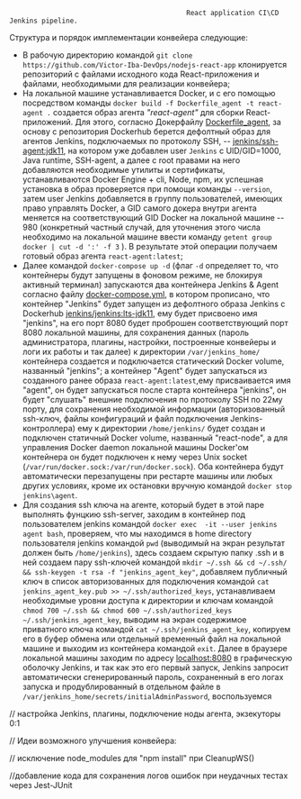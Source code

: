                                                 React application CI\CD Jenkins pipeline.


Структура и порядок имплементации конвейера следующие:

*   В рабочую директорию командой `git clone https://github.com/Victor-Iba-DevOps/nodejs-react-app` клонируется репозиторий с файлами исходного кода React-приложения и файлами, необходимыми для реализации конвейера; 
*   На локальной машине устанавливается Docker, и с его помощью посредством команды `docker build -f Dockerfile_agent -t react-agent .` создается образ агента *"react-agent"* для сборки React-приложений. Для этого, согласно Докерфайлу [Dockerfile_agent](https://github.com/Victor-Iba-DevOps/nodejs-react-app/tree/main/Dockerfile_agent), за основу с репозитория Dockerhub берется дефолтный образ для агентов Jenkins, подключаемых по протоколу SSH, -- [jenkins/ssh-agent:jdk11](https://hub.docker.com/layers/ssh-agent/jenkins/ssh-agent/jdk11/images/sha256-f9c02c0c92b515188e4b27da822f2845d743331e15f105271eb486c5232245f8), на котором уже добавлен user `Jenkins` с UID/GID=1000, Java runtime, SSH-agent, а далее с root правами на него добавляются необходимые утилиты и сертификаты, устанавливаются Docker Engine + cli, Node, npm, их успешная установка в образ проверяется при помощи команды `--version`, затем user Jenkins добавляется в группу пользователей, имеющих право управлять Docker, а GID самого докера внутри агента меняется на соответствующий GID Docker на локальной машине -- 980 (конкретный частный случай, для уточнения этого числа необходимо на локальной машине ввести команду `getent group docker | cut -d ':' -f 3` ). В результате этой операции получаем готовый образ агента `react-agent:latest`;
*   Далее командой `docker-compose up -d` (флаг `-d` определяет то, что контейнеры будут запущены в фоновом режиме, не блокируя активный терминал) запускаются два контейнера Jenkins & Agent согласно файлу [docker-compose.yml](https://github.com/Victor-Iba-DevOps/nodejs-react-app/blob/main/docker-compose.yml), в котором прописано, что контейнер "Jenkins" будет запущен из дефолтного образа Jenkins с Dockerhub [jenkins/jenkins:lts-jdk11](https://hub.docker.com/layers/jenkins/jenkins/jenkins/lts-jdk11/images/sha256-ec98cb8b367b0f9426f71345efe11e001c901704cea0e61fd91beb37af34ef98?context=explore), ему будет присвоено имя "jenkins", на его порт 8080 будет проброшен соответствующий порт 8080 локальной машины, для сохранения данных (пароль администратора, плагины, настройки, построенные конвейеры и логи их работы и так далее) к директории `/var/jenkins_home/` контейнера создается и подключается статический Docker volume, названный "jenkins"; a контейнер "Agent" будет запускаться из созданного ранее образа `react-agent:latest`,ему присваивается имя "agent", он будет запускаться после старта контейнера "jenkins", он будет "слушать" внешние подключения по протоколу SSH по 22му порту, для сохранения необходимой информации (авторизованный ssh-ключ, файлы конфигураций и файл подключения Jenkins-контроллера) ему к директории `/home/jenkins/` будет создан и подключен статичный Docker volume, названный "react-node", а для управления Docker daemon локальной машины Docker'ом контейнера он будет подключен к нему через Unix socket (`/var/run/docker.sock:/var/run/docker.sock`). Оба контейнера будут автоматически перезапущены при рестарте машины или любых других условиях, кроме их остановки вручную командой `docker stop jenkins\agent`.
*   Для создания ssh ключа на агенте, который будет в этой паре выполнять фунцкию ssh-server, заходим в контейнер под пользователем jenkins командой `docker exec  -it --user jenkins agent bash`, проверяем, что мы находимся в home directory пользователя jenkins командой `pwd` (выводимый на экран результат должен быть `/home/jenkins`), здесь создаем скрытую папку .ssh и в ней создаем пару ssh-ключей командой `mkdir ~/.ssh && cd ~/.ssh/ && ssh-keygen -t rsa -f "jenkins_agent_key"`, добавляем публичный ключ в список авторизованных для подключения командой `cat jenkins_agent_key.pub >> ~/.ssh/authorized_keys`, устанавливаем необходимые уровни доступа к директории и ключам командой `chmod 700 ~/.ssh && chmod 600 ~/.ssh/authorized_keys ~/.ssh/jenkins_agent_key`, выводим на экран содержимое приватного ключа командой `cat ~/.ssh/jenkins_agent_key`, копируем его в буфер обмена или отдельный временный файл на локальной машине и выходим из контейнера командой `exit`. Далее в браузере локальной машины заходим по адресу [localhost:8080](localhost:8080) в графическую оболочку Jenkins, и так как это его первый запуск, Jenkins запросит автоматически сгенерированный пароль, сохраненный в его логах запуска и продублированный в отдельном файле в `/var/jenkins_home/secrets/initialAdminPassword`, воспользуемся 



// настройка Jenkins, плагины, подключение ноды агента, экзекуторы 0:1


// Идеи возможного улучшения конвейера:

// исключение node_modules для "npm install" при CleanupWS()

//добавление кода для сохранения логов ошибок при неудачных тестах через  Jest-JUnit
